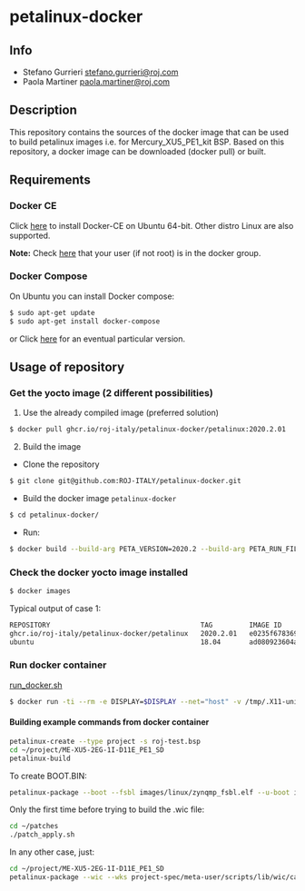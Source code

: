 # petalinux-docker

## Info
* Stefano Gurrieri <stefano.gurrieri@roj.com>
* Paola Martiner <paola.martiner@roj.com>

## Description
This repository contains the sources of the docker image that can be used to build petalinux images i.e. for Mercury_XU5_PE1_kit BSP. Based on this repository, a docker image can be downloaded (docker pull) or built.

## Requirements

### Docker CE
Click [here](https://docs.docker.com/install/linux/docker-ce/ubuntu/) to install Docker-CE on Ubuntu 64-bit. Other distro Linux are also supported.

**Note:** Check [here](https://docs.docker.com/install/linux/linux-postinstall/) that your user (if not root) is in the docker group.

### Docker Compose
On Ubuntu you can install Docker compose:
```sh
$ sudo apt-get update
$ sudo apt-get install docker-compose
```

or Click [here](https://docs.docker.com/compose/install/) for an eventual particular version.

## Usage of repository

### Get the yocto image (2 different possibilities)
1. Use the already compiled image (preferred solution)
```sh
$ docker pull ghcr.io/roj-italy/petalinux-docker/petalinux:2020.2.01
```

2. Build the image
- Clone the repository
```sh
$ git clone git@github.com:ROJ-ITALY/petalinux-docker.git
```

- Build the docker image `petalinux-docker`

```sh
$ cd petalinux-docker/
```
- Run:
```sh
$ docker build --build-arg PETA_VERSION=2020.2 --build-arg PETA_RUN_FILE=petalinux-v2020.2-final-installer.run -t petalinux:2020.2.01 .
```

### Check the docker yocto image installed
```sh
$ docker images
```
Typical output of case 1:

```sh
REPOSITORY                                     TAG         IMAGE ID       CREATED          SIZE
ghcr.io/roj-italy/petalinux-docker/petalinux   2020.2.01   e0235f678369   23 minutes ago   12.9GB
ubuntu                                         18.04       ad080923604a   8 weeks ago      63.1MB

```

### Run docker container

[run_docker.sh](https://github.com/ROJ-ITALY/petalinux-docker/blob/master/run_docker.sh)

```sh
$ docker run -ti --rm -e DISPLAY=$DISPLAY --net="host" -v /tmp/.X11-unix:/tmp/.X11-unix -v $HOME/enclustra/2020.2:/home/vivado/project ghcr.io/roj-italy/petalinux-docker/petalinux:2020.2.01 /bin/bash
```

#### Building example commands from docker container
```sh
petalinux-create --type project -s roj-test.bsp
cd ~/project/ME-XU5-2EG-1I-D11E_PE1_SD
petalinux-build
```
To create BOOT.BIN:
```sh
petalinux-package --boot --fsbl images/linux/zynqmp_fsbl.elf --u-boot images/linux/u-boot.elf --pmufw images/linux/pmufw.elf --fpga images/linux/system.bit --force
```
Only the first time before trying to build the .wic file:
```sh
cd ~/patches
./patch_apply.sh
```
In any other case, just:
```sh
cd ~/project/ME-XU5-2EG-1I-D11E_PE1_SD
petalinux-package --wic --wks project-spec/meta-user/scripts/lib/wic/canned-wks/aeon.wks
```
